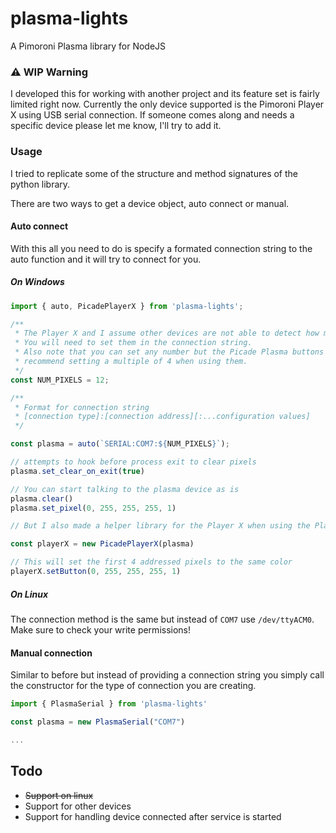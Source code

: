 # plasma-lights
A Pimoroni Plasma library for NodeJS

### ⚠️ WIP Warning
I developed this for working with another project and its feature set is fairly limited right now.
Currently the only device supported is the Pimoroni Player X using USB serial connection. If someone comes along and needs a specific device please let me know, I'll try to add it.

### Usage
I tried to replicate some of the structure and method signatures of the python library.

There are two ways to get a device object, auto connect or manual.

#### Auto connect
With this all you need to do is specify a formated connection string to the auto function and it will try to connect for you.

##### On Windows
```js
import { auto, PicadePlayerX } from 'plasma-lights';

/**
 * The Player X and I assume other devices are not able to detect how many LEDs are connected.
 * You will need to set them in the connection string.
 * Also note that you can set any number but the Picade Plasma buttons have 4 LEDs per button and would
 * recommend setting a multiple of 4 when using them.
 */
const NUM_PIXELS = 12;

/**
 * Format for connection string
 * [connection type]:[connection address][:...configuration values]
 */

const plasma = auto(`SERIAL:COM7:${NUM_PIXELS}`);

// attempts to hook before process exit to clear pixels
plasma.set_clear_on_exit(true)

// You can start talking to the plasma device as is
plasma.clear()
plasma.set_pixel(0, 255, 255, 255, 1)

// But I also made a helper library for the Player X when using the Plasma buttons

const playerX = new PicadePlayerX(plasma)

// This will set the first 4 addressed pixels to the same color
playerX.setButton(0, 255, 255, 255, 1)
```

##### On Linux
The connection method is the same but instead of `COM7` use `/dev/ttyACM0`. Make sure to check your write permissions!

#### Manual connection
Similar to before but instead of providing a connection string you simply call the constructor for the type of connection you are creating.

```js
import { PlasmaSerial } from 'plasma-lights'

const plasma = new PlasmaSerial("COM7")

...
```

## Todo
- ~~Support on linux~~
- Support for other devices
- Support for handling device connected after service is started
